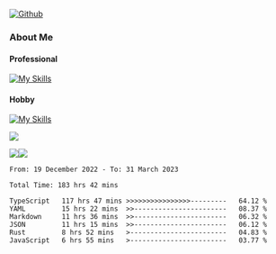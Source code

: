 [![Github](https://img.shields.io/github/followers/RinGoku?label=Follow&style=social)](https://github.com/RinGoku)

### About Me
#### Professional
[![My Skills](https://skillicons.dev/icons?i=react,ts,js,nodejs,java,graphql,firebase,githubactions&theme=light)](https://skillicons.dev)
#### Hobby
[![My Skills](https://skillicons.dev/icons?i=unity,rust,py&theme=light)](https://skillicons.dev)


![](https://github-profile-summary-cards.vercel.app/api/cards/profile-details?username=RinGoku&theme=default)

![](https://github-profile-summary-cards.vercel.app/api/cards/repos-per-language?username=RinGoku&theme=default)![](https://github-profile-summary-cards.vercel.app/api/cards/stats?username=RinGoku&theme=default)

<!--START_SECTION:waka-->

```text
From: 19 December 2022 - To: 31 March 2023

Total Time: 183 hrs 42 mins

TypeScript   117 hrs 47 mins >>>>>>>>>>>>>>>>---------   64.12 %
YAML         15 hrs 22 mins  >>-----------------------   08.37 %
Markdown     11 hrs 36 mins  >>-----------------------   06.32 %
JSON         11 hrs 15 mins  >>-----------------------   06.12 %
Rust         8 hrs 52 mins   >------------------------   04.83 %
JavaScript   6 hrs 55 mins   >------------------------   03.77 %
```

<!--END_SECTION:waka-->
